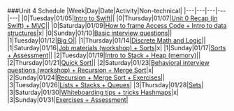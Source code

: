 ###Unit 4 Schedule
|Week|Day|Date|Activity|Non-technical|
|---|---|---|---|---|
|0|Tuesday|01/05|[Intro to Swift](https://github.com/accesscode-2-2/unit-4/blob/master/lessons/week-0/2016_01_05.md)||
|0|Thursday|01/07|[Unit 0 Recap (in Swift) + MVC](https://github.com/accesscode-2-2/unit-4/blob/master/lessons/week-0/2016_01_07.md)||
|0|Saturday|01/09|[How to frame Access Code + Intro to data structures](https://github.com/accesscode-2-2/unit-4/blob/master/lessons/week-0/2016_01_09.md)|x|
|0|Sunday|01/10|[Basic interview questions](https://github.com/accesscode-2-2/unit-4/blob/master/lessons/week-0/2016_01_10.md)||
|1|Tuesday|01/12|[Big O](https://github.com/accesscode-2-2/unit-4/blob/master/lessons/week-1/2016_01_12.md)||
|1|Thursday|01/14|[Discrete Math and Logic](https://github.com/accesscode-2-2/unit-4/blob/master/lessons/week-1/2016_01_14.md)||
|1|Saturday|01/16|[Job materials (workshop) + Sorts](https://github.com/accesscode-2-2/unit-4/blob/master/lessons/week-1/2016_01_16.md)|x|
|1|Sunday|01/17|[Sorts + Assessment](https://github.com/accesscode-2-2/unit-4/blob/master/lessons/week-1/2016_01_17.md)||
|2|Tuesday|01/19|[Intro to Stack + Heap (memory)](https://github.com/accesscode-2-2/unit-4/blob/master/lessons/week-2/2016_01_19.md)||
|2|Thursday|01/21|[Quick Sort](https://github.com/accesscode-2-2/unit-4/blob/master/lessons/week-2/2016_01_21.md)||
|2|Saturday|01/23|[Behavioral interview questions (workshop) + Recursion + Merge Sort](https://github.com/accesscode-2-2/unit-4/blob/master/lessons/week-2/2016_01_23.md)|x|
|2|Sunday|01/24|[Recursion + Merge Sort + Exercises](https://github.com/accesscode-2-2/unit-4/blob/master/lessons/week-2/2016_01_24.md)||
|3|Tuesday|01/26|[Lists + Stacks + Queues](https://github.com/accesscode-2-2/unit-4/blob/master/lessons/week-3/2016_01_26.md)|
|3|Thursday|01/28|[Sets](https://github.com/accesscode-2-2/unit-4/blob/master/lessons/week-3/2016_01_28.md)|
|3|Saturday|01/30|[Whiteboarding tips + tricks Hashmaps](https://github.com/accesscode-2-2/unit-4/blob/master/lessons/week-3/2016_01_30.md)|x|
|3|Sunday|01/31|[Exercises + Assessment](https://github.com/accesscode-2-2/unit-4/blob/master/lessons/week-3/2016_01_31.md)|
